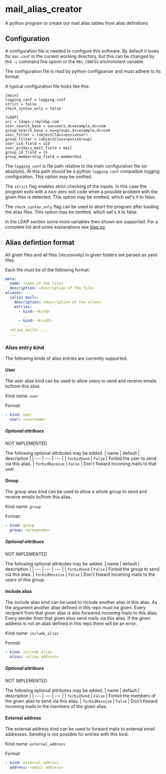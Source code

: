 # mail_alias_creator
A python program to create our mail alias tables from alias definitions

## Configuration
A configuration file is needed to configure this software.
By default it looks for `mac.conf` in the current working directory,
but this can be changed by the `-c` command line option or the `MAC_CONFIG` environment variable.

The configuration file is read by python configparser and must adhere to its format.

A typical configuration file looks like this:

```
[main]
logging_conf = logging.conf
strict = false
check_syntax_only = false

[LDAP]
uri = ldaps://myldap.com
user_search_base = ou=users,dc=example,dc=com
group_search_base = ou=groups,dc=example,dc=com
user_filter = (objectClass=posixUser)
group_filter = (objectClass=posixGroup)
user_uid_field = uid
user_primary_mail_field = mail
group_id_field = cn
group_membership_field = memberUid
```

The `logging_conf` is file path relative to the main configuration file (or absolute). At this path should be a python `logging.conf` compatible logging configuration. This option may be omitted.

The `strict` flag enables strict checking of the inputs. In this case the program exits with a non-zero exit code when a possible problem with the given files is detected. This option may be omitted, which set's it to false.

The `check_syntax_only` flag can be used to abort the program after loading the alias files. This option may be omitted, which set's it to false.

In the LDAP section some more variables then shown are supported.
For a complete list and some explanations see [ldap.py](mail_alias_creator/ldap.py).

## Alias defintion format
All given files and all files (recursively) in given folders are parsed as yaml files.

Each file must be of the following format:
```yaml
meta:
  name: <name of the file>
  description: <description of the file>
aliases:
  <alias_mail>:
    description: <description of the alias>
    entries:
      - kind: <kind>
        ...
      - kind: <kind2>
        ...
  <alias_mail2> ...
  ...
```

### Alias entry kind
The following kinds of alias entries are currently supported.

#### User
The user alias kind can be used to allow users to send and receive emails to/from this alias.

Kind name: `user`

Format:
```yaml
- kind: user
  user: <username>
```

##### Optional attribues
NOT IMPLEMENTED

The following optional attributes may be added.
| name | default | description |
| ---  | --- | --- |
| `forbidSend` | `False` | Forbid the user to send via this alias.
| `forbidReceive` | `False` | Don't foward incoming mails to that user.

#### Group
The group alias kind can be used to allow a whole group to send and receive emails to/from this alias.

Kind name: `group`

Format:
```yaml
- kind: group
  group: <groupname>
```

##### Optional attribues
NOT IMPLEMENTED

The following optional attributes may be added.
| name | default | description |
| ---  | --- | --- |
| `forbidSend` | `False` | Forbid the group to send via this alias.
| `forbidReceive` | `False` | Don't foward incoming mails to the users of this group.

#### Include alias
The include alias kind can be used to include another alias in this alias.
As the argument another alias  defined in this repo must be given.
Every recipient from that given alias is also forwared incoming mails to this alias.
Every sender from that given alias send mails via this alias.
If the given address is not an alias defined in this repo there will be an error.

Kind name: `include_alias`

Format:
```yaml
- kind: include_alias
  alias: <alias address>
```

##### Optional attribues
NOT IMPLEMENTED

The following optional attributes may be added.
| name | default | description |
| ---  | --- | --- |
| `forbidSend` | `False` | Forbid the members of the given alias to send via this alias.
| `forbidReceive` | `False` | Don't foward incoming mails to the members of the given alias.

#### External address
The external address kind can be used to forward mails to external email addresses.
Sending is not possible for entries with this kind.

Kind name: `external_address`

Format:
```yaml
- kind: external_address
  address: <email address>
```

